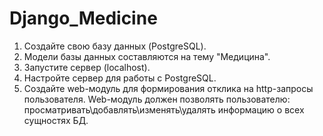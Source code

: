 # Django_Medicine

1. Создайте свою базу данных (PostgreSQL).
2. Модели базы данных составляются на тему "Медицина".
3. Запустите сервер (localhost). 
4. Настройте сервер для работы с PostgreSQL. 
5. Создайте web-модуль для формирования отклика на http-запросы 
пользователя. Web-модуль должен позволять пользователю: 
просматривать\добавлять\изменять\удалять информацию о всех сущностях БД.
